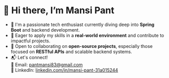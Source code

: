 # 👋 Hi there, I’m Mansi Pant

- 🚀 I'm a passionate tech enthusiast currently diving deep into **Spring Boot** and backend development.
- 🌟 Eager to apply my skills in a **real-world environment** and contribute to impactful projects.
- 🤝 Open to collaborating on **open-source projects**, especially those focused on **RESTful APIs** and scalable backend systems.
- 📬 Let's connect!  
  📧 Email: [pantmansi83@gmail.com](mailto:pantmansi83@gmail.com)  
  🔗 LinkedIn: [linkedin.com/in/mansi-pant-31a015244](https://www.linkedin.com/in/mansi-pant-31a015244)

<!---
CsMansi/CsMansi is a ✨ special ✨ repository because its `README.md` (this file) appears on your GitHub profile.
You can click the Preview link to take a look at your changes.
--->
